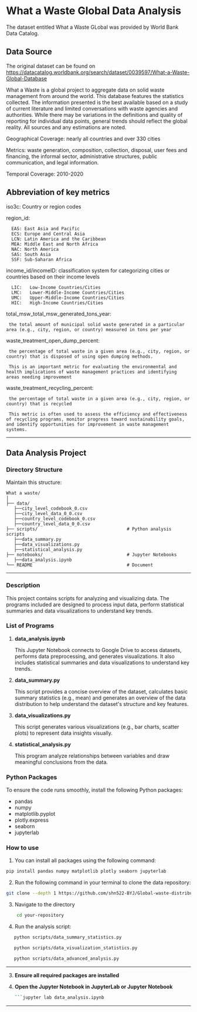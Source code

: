 # What a Waste Global Data Analysis

The dataset entitled What a Waste GLobal was provided by World Bank Data Catalog.

## **Data Source**
The original dataset can be found on https://datacatalog.worldbank.org/search/dataset/0039597/What-a-Waste-Global-Database

What a Waste is a global project to aggregate data on solid waste management from around the world. This database features the statistics collected. The information presented is the best available based on a study of current literature and limited conversations with waste agencies and authorities. While there may be variations in the definitions and quality of reporting for individual data points, general trends should reflect the global reality. All sources and any estimations are noted.

Geographical Coverage:   nearly all countries and over 330 cities

Metrics:        waste generation, composition, collection, disposal, user fees and financing, the 
                informal sector, administrative structures, public communication, and legal information.             

Temporal Coverage:       2010-2020

## Abbreviation of key metrics
iso3c:                 Country or region codes

region_id: 

      EAS: East Asia and Pacific
      ECS: Europe and Central Asia
      LCN: Latin America and the Caribbean
      MEA: Middle East and North Africa
      NAC: North America
      SAS: South Asia
      SSF: Sub-Saharan Africa
      
income_id/incomeID:      classification system for categorizing cities or countries based on their income levels

      LIC:   Low-Income Countries/Cities
      LMC:   Lower-Middle-Income Countries/Cities
      UMC:   Upper-Middle-Income Countries/Cities
      HIC:   High-Income Countries/Cities

total_msw_total_msw_generated_tons_year:  

     the total amount of municipal solid waste generated in a particular area (e.g., city, region, or country) measured in tons per year

waste_treatment_open_dump_percent:  
    
     the percentage of total waste in a given area (e.g., city, region, or country) that is disposed of using open dumping methods. 
    
     This is an important metric for evaluating the environmental and health implications of waste management practices and identifying areas needing improvement

waste_treatment_recycling_percent:   

     the percentage of total waste in a given area (e.g., city, region, or country) that is recycled
     
     This metric is often used to assess the efficiency and effectiveness of recycling programs, monitor progress toward sustainability goals, and identify opportunities for improvement in waste management systems.

---

## Data Analysis Project
### **Directory Structure**
Maintain this structure:
```
What a waste/
│
├── data/
   ├──city_level_codebook_0.csv
   ├──city_level_data_0_0.csv
   ├──country_level_codebook_0.csv
   ├──country_level_data_0_0.csv                        
├── scripts/                                  # Python analysis scripts
   ├──data_summary.py
   ├──data_visualizations.py             
   ├──statistical_analysis.py                 
├── notebooks/                                # Jupyter Notebooks
   ├──data_analysis.ipynb                                                                       
└── README                                    # Document
```
---

### **Description**
This project contains scripts for analyzing and visualizing data. The programs included are designed to process input data, perform statistical summaries and data visualizations to understand key trends.

### **List of Programs**
1. **data_analysis.ipynb**
   
   This Jupyter Notebook connects to Google Drive to access datasets, performs data preprocessing, and generates visualizations. It also includes statistical summaries and data visualizations to understand key trends.

2. **data_summary.py**

   This script provides a concise overview of the dataset, calculates basic summary statistics (e.g., mean) and generates an overview of the data distribution to help understand the dataset's structure and key features.
   
3. **data_visualizations.py**
   
   This script generates various visualizations (e.g., bar charts, scatter plots) to represent data insights visually.
   
4. **statistical_analysis.py**

   This program analyze relationships between variables and draw meaningful conclusions from the data.

### **Python Packages**
To ensure the code runs smoothly, install the following Python packages:
- pandas
- numpy
- matplotlib.pyplot
- plotly.express
- seaborn
- jupyterlab

### **How to use**
1. You can install all packages using the following command:
```bash
pip install pandas numpy matplotlib plotly seaborn jupyterlab
```
2. Run the following command in your terminal to clone the data repository:
```bash
git clone --depth 1 https://github.com/shn522-BYJ/Global-waste-distribution.git
```
3. Navigate to the directory
```bash
    cd your-repository
```
4. Run the analysis script:
```bash
   python scripts/data_summary_statistics.py
```
```bash
   python scripts/data_visualization_statistics.py
```
```bash
   python scripts/data_advanced_analysis.py
```
---


   



3. **Ensure all required packages are installed**  

4. **Open the Jupyter Notebook in JupyterLab or Jupyter Notebook**
    ```bash
    ```jupyter lab data_analysis.ipynb

---
